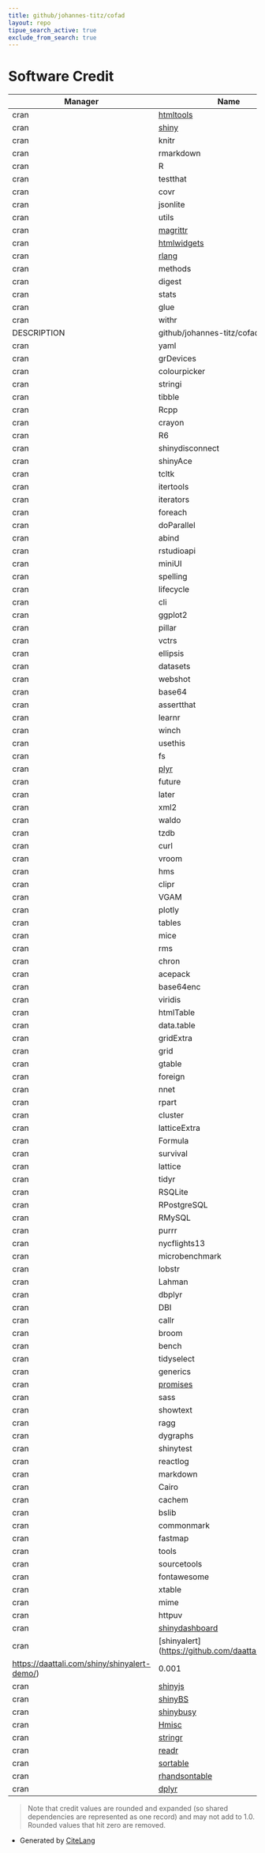 ```yaml
---
title: github/johannes-titz/cofad
layout: repo
tipue_search_active: true
exclude_from_search: true
---
```

# Software Credit

|Manager|Name|Credit|
|-------|----|------|
|cran|[htmltools](https://github.com/rstudio/htmltools)|0.084|
|cran|[shiny](https://shiny.rstudio.com/)|0.083|
|cran|knitr|0.069|
|cran|rmarkdown|0.066|
|cran|R|0.059|
|cran|testthat|0.058|
|cran|covr|0.041|
|cran|jsonlite|0.032|
|cran|utils|0.025|
|cran|[magrittr](https://magrittr.tidyverse.org)|0.024|
|cran|[htmlwidgets](https://github.com/ramnathv/htmlwidgets)|0.024|
|cran|[rlang](https://rlang.r-lib.org)|0.024|
|cran|methods|0.017|
|cran|digest|0.015|
|cran|stats|0.013|
|cran|glue|0.013|
|cran|withr|0.013|
|DESCRIPTION|github/johannes-titz/cofad|0.01|
|cran|yaml|0.009|
|cran|grDevices|0.009|
|cran|colourpicker|0.009|
|cran|stringi|0.009|
|cran|tibble|0.008|
|cran|Rcpp|0.007|
|cran|crayon|0.007|
|cran|R6|0.007|
|cran|shinydisconnect|0.006|
|cran|shinyAce|0.006|
|cran|tcltk|0.006|
|cran|itertools|0.006|
|cran|iterators|0.006|
|cran|foreach|0.006|
|cran|doParallel|0.006|
|cran|abind|0.006|
|cran|rstudioapi|0.006|
|cran|miniUI|0.006|
|cran|spelling|0.006|
|cran|lifecycle|0.006|
|cran|cli|0.006|
|cran|ggplot2|0.006|
|cran|pillar|0.005|
|cran|vctrs|0.005|
|cran|ellipsis|0.005|
|cran|datasets|0.004|
|cran|webshot|0.003|
|cran|base64|0.003|
|cran|assertthat|0.003|
|cran|learnr|0.003|
|cran|winch|0.003|
|cran|usethis|0.003|
|cran|fs|0.003|
|cran|[plyr](http://had.co.nz/plyr)|0.003|
|cran|future|0.003|
|cran|later|0.003|
|cran|xml2|0.003|
|cran|waldo|0.003|
|cran|tzdb|0.003|
|cran|curl|0.003|
|cran|vroom|0.003|
|cran|hms|0.003|
|cran|clipr|0.003|
|cran|VGAM|0.002|
|cran|plotly|0.002|
|cran|tables|0.002|
|cran|mice|0.002|
|cran|rms|0.002|
|cran|chron|0.002|
|cran|acepack|0.002|
|cran|base64enc|0.002|
|cran|viridis|0.002|
|cran|htmlTable|0.002|
|cran|data.table|0.002|
|cran|gridExtra|0.002|
|cran|grid|0.002|
|cran|gtable|0.002|
|cran|foreign|0.002|
|cran|nnet|0.002|
|cran|rpart|0.002|
|cran|cluster|0.002|
|cran|latticeExtra|0.002|
|cran|Formula|0.002|
|cran|survival|0.002|
|cran|lattice|0.002|
|cran|tidyr|0.002|
|cran|RSQLite|0.002|
|cran|RPostgreSQL|0.002|
|cran|RMySQL|0.002|
|cran|purrr|0.002|
|cran|nycflights13|0.002|
|cran|microbenchmark|0.002|
|cran|lobstr|0.002|
|cran|Lahman|0.002|
|cran|dbplyr|0.002|
|cran|DBI|0.002|
|cran|callr|0.002|
|cran|broom|0.002|
|cran|bench|0.002|
|cran|tidyselect|0.002|
|cran|generics|0.002|
|cran|[promises](https://rstudio.github.io/promises)|0.002|
|cran|sass|0.001|
|cran|showtext|0.001|
|cran|ragg|0.001|
|cran|dygraphs|0.001|
|cran|shinytest|0.001|
|cran|reactlog|0.001|
|cran|markdown|0.001|
|cran|Cairo|0.001|
|cran|cachem|0.001|
|cran|bslib|0.001|
|cran|commonmark|0.001|
|cran|fastmap|0.001|
|cran|tools|0.001|
|cran|sourcetools|0.001|
|cran|fontawesome|0.001|
|cran|xtable|0.001|
|cran|mime|0.001|
|cran|httpuv|0.001|
|cran|[shinydashboard](http://rstudio.github.io/shinydashboard/)|0.001|
|cran|[shinyalert](https://github.com/daattali/shinyalert
https://daattali.com/shiny/shinyalert-demo/)|0.001|
|cran|[shinyjs](https://deanattali.com/shinyjs/)|0.001|
|cran|[shinyBS](https://ebailey78.github.io/shinyBS)|0.001|
|cran|[shinybusy](https://github.com/dreamRs/shinybusy)|0.001|
|cran|[Hmisc](https://hbiostat.org/R/Hmisc/)|0.001|
|cran|[stringr](http://stringr.tidyverse.org)|0.001|
|cran|[readr](https://readr.tidyverse.org)|0.001|
|cran|[sortable](https://rstudio.github.io/sortable/)|0.001|
|cran|[rhandsontable](http://jrowen.github.io/rhandsontable/)|0.001|
|cran|[dplyr](https://dplyr.tidyverse.org)|0.001|


> Note that credit values are rounded and expanded (so shared dependencies are represented as one record) and may not add to 1.0. Rounded values that hit zero are removed.


- Generated by [CiteLang](https://github.com/vsoch/citelang)

